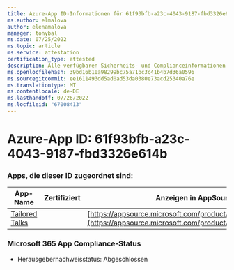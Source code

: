 ```yaml
---
title: Azure-App ID-Informationen für 61f93bfb-a23c-4043-9187-fbd3326e614b
ms.author: elmalova
author: elenamalova
manager: tonybal
ms.date: 07/25/2022
ms.topic: article
ms.service: attestation
certification_type: attested
description: Alle verfügbaren Sicherheits- und Complianceinformationen für 61f93bfb-a23c-4043-9187-fbd3326e614b.
ms.openlocfilehash: 39bd16b10a98299bc75a71bc3c41b4b7d36a0596
ms.sourcegitcommit: ee1611493dd5ad0ad53da0380e73acd25340a76e
ms.translationtype: MT
ms.contentlocale: de-DE
ms.lasthandoff: 07/26/2022
ms.locfileid: "67008413"
---
```

# <a name="azure-app-id-61f93bfb-a23c-4043-9187-fbd3326e614b"></a>Azure-App ID: 61f93bfb-a23c-4043-9187-fbd3326e614b


### <a name="apps-associated-with-this-id"></a>Apps, die dieser ID zugeordnet sind:
| **App-Name** | **Zertifiziert** | **Anzeigen in AppSource** |
|--------------|---------------|-----------------------|
| [Tailored Talks](../forward/WA200004309.md) |  | [https://appsource.microsoft.com/product/office/WA200004309](https://appsource.microsoft.com/product/office/WA200004309) |

### <a name="microsoft-365-app-compliance-status"></a>Microsoft 365 App Compliance-Status
- Herausgebernachweisstatus: Abgeschlossen
